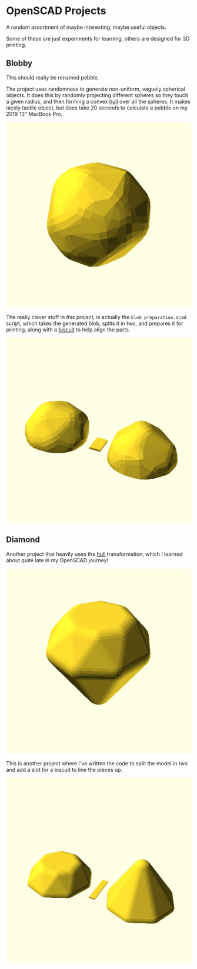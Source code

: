 # OpenSCAD Projects

A random assortment of maybe interesting, maybe useful objects.

Some of these are just experiments for learning, others are designed for 3D printing.


## Blobby

This should really be renamed pebble.

The project uses randomness to generate non-uniform, vaguely spherical objects.
It does this by randomly projecting different spheres so they touch a given radius,
and then forming a convex [hull](https://en.wikibooks.org/wiki/OpenSCAD_User_Manual/Transformations#hull) over all the spheres.
It makes nicely tactile object, but does take 20 seconds to calculate a pebble on my 2019 13" MacBook Pro.

![A generated blob](blobby/blobby.png)

The really clever stuff in _this_ project, is actually the `blob_preparation.scad` script,
which takes the generated blob, splits it in two, and prepares it for printing, along with
a [biscuit](https://en.wikipedia.org/wiki/Biscuit_joiner) to help align the parts.

![A prepared blob](blobby/blobby_prepared.png)


## Diamond

Another project that heavily uses the [hull](https://en.wikibooks.org/wiki/OpenSCAD_User_Manual/Transformations#hull) transformation,
which I learned about quite late in my OpenSCAD journey!

![A diamond, with nicely rounded edges](diamond/diamond.png)

This is another project where I've written the code to split the model in two and add a slot for a biscuit to line the pieces up.

![A diamond, with nicely rounded edges](diamond/diamond_prepared.png)
